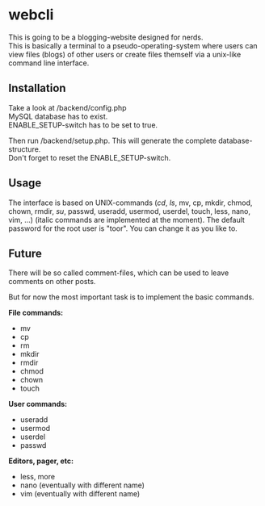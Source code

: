 webcli
======

This is going to be a blogging-website designed for nerds.   
This is basically a terminal to a pseudo-operating-system where users can view files (blogs) of other users or create files themself via a unix-like command line interface.

Installation
------------

Take a look at /backend/config.php   
MySQL database has to exist.   
ENABLE_SETUP-switch has to be set to true.   
   
Then run /backend/setup.php. This will generate the complete database-structure.   
Don't forget to reset the ENABLE_SETUP-switch.

Usage
-----
  
The interface is based on UNIX-commands (_cd_, _ls_, mv, cp, mkdir, chmod, chown, rmdir, _su_, passwd, useradd, usermod, userdel, touch, less, nano, vim, ...) (italic commands are implemented at the moment). 
The default password for the root user is "toor". You can change it as you like to.   

Future
------

There will be so called comment-files, which can be used to leave comments on other posts.

But for now the most important task is to implement the basic commands.   

__File commands:__
- mv
- cp
- rm
- mkdir
- rmdir
- chmod
- chown
- touch

__User commands:__
- useradd
- usermod
- userdel
- passwd

__Editors, pager, etc:__
- less, more
- nano (eventually with different name)
- vim (eventually with different name)
